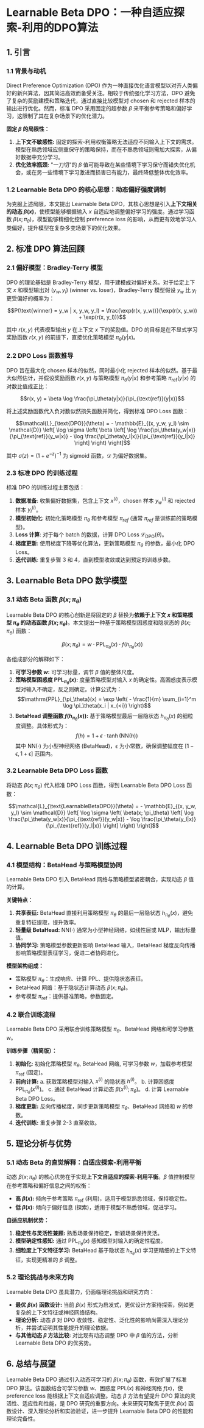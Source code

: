 # Learnable Beta DPO：一种自适应探索-利用的DPO算法

## 1. 引言

### 1.1 背景与动机

Direct Preference Optimization (DPO) 作为一种直接优化语言模型以对齐人类偏好的新兴算法，因其简洁高效而备受关注。相较于传统强化学习方法，DPO 避免了复杂的奖励建模和策略迭代，通过直接比较模型对 chosen 和 rejected 样本的输出进行优化。然而，标准 DPO 采用固定的超参数 $\beta$ 来平衡参考策略和偏好学习，这限制了其在复杂场景下的优化潜力。

**固定 $\beta$ 的局限性：**

1. **上下文不敏感性:** 固定的探索-利用权衡策略无法适应不同输入上下文的需求。模型在熟悉领域应侧重保守的策略保持，而在不熟悉领域则需加大探索，从偏好数据中充分学习。
2. **优化效率瓶颈:**  "一刀切"的 $\beta$ 值可能导致在某些情境下学习保守而错失优化机会，或在另一些情境下学习激进而损害已有能力，最终降低整体优化效率。

### 1.2 Learnable Beta DPO 的核心思想：动态偏好强度调制

为克服上述局限，本文提出 Learnable Beta DPO，其核心思想是引入**上下文相关的动态 $\beta(x)$**，使模型能够根据输入 $x$ 自适应地调整偏好学习的强度。通过学习函数 $\beta(x; \pi_\theta)$，模型能够精细化控制 preference loss 的影响，从而更有效地学习人类偏好，提升模型在复杂多变场景下的优化效果。

## 2. 标准 DPO 算法回顾

### 2.1 偏好模型：Bradley-Terry 模型

DPO 的理论基础是 Bradley-Terry 模型，用于建模成对偏好关系。对于给定上下文 $x$ 和模型输出对 $(y_w, y_l)$ (winner vs. loser)，Bradley-Terry 模型假设 $y_w$ 比 $y_l$ 更受偏好的概率为：

$$P(\text{winner} = y_w | x, y_w, y_l) = \frac{\exp(r(x, y_w))}{\exp(r(x, y_w)) + \exp(r(x, y_l))}$$

其中 $r(x, y)$ 代表模型输出 $y$ 在上下文 $x$ 下的奖励值。DPO 的目标是在不显式学习奖励函数 $r(x, y)$ 的前提下，直接优化策略模型 $\pi_\theta(y|x)$。

### 2.2 DPO Loss 函数推导

DPO 旨在最大化 chosen 样本的似然，同时最小化 rejected 样本的似然。基于最大似然估计，并假设奖励函数 $r(x, y)$ 与策略模型 $\pi_\theta(y|x)$ 和参考策略 $\pi_{\text{ref}}(y|x)$ 的对数比值成正比：

$$r(x, y) = \beta \log \frac{\pi_\theta(y|x)}{\pi_{\text{ref}}(y|x)}$$

将上述奖励函数代入负对数似然损失函数并简化，得到标准 DPO Loss 函数：

$$\mathcal{L}_{\text{DPO}}(\theta) = - \mathbb{E}_{(x, y_w, y_l) \sim \mathcal{D}} \left[ \log \sigma \left( \beta \left[ \log \frac{\pi_\theta(y_w|x)}{\pi_{\text{ref}}(y_w|x)} - \log \frac{\pi_\theta(y_l|x)}{\pi_{\text{ref}}(y_l|x)} \right] \right) \right]$$

其中 $\sigma(z) = (1 + e^{-z})^{-1}$ 为 sigmoid 函数，$\mathcal{D}$ 为偏好数据集。


### 2.3 标准 DPO 的训练过程

标准 DPO 的训练过程主要包括：

1.  **数据准备**: 收集偏好数据集，包含上下文 $x^{(i)}$，chosen 样本 $y_w^{(i)}$ 和 rejected 样本 $y_l^{(i)}$。
2.  **模型初始化**: 初始化策略模型 $\pi_\theta$ 和参考模型 $\pi_{ref}$ (通常 $\pi_{ref}$ 是训练前的策略模型)。
3.  **Loss 计算**: 对于每个 batch 的数据，计算 DPO Loss $\mathcal{L}_{\text{DPO}}(\theta)$。
4.  **梯度更新**: 使用梯度下降等优化算法，更新策略模型 $\pi_\theta$ 的参数，最小化 DPO Loss。
5.  **迭代训练**: 重复步骤 3 和 4，直到模型收敛或达到预定的训练步数。

## 3. Learnable Beta DPO 数学模型

### 3.1 动态 Beta 函数 $\beta(x; \pi_\theta)$

Learnable Beta DPO 的核心创新是将固定的 $\beta$ 替换为**依赖于上下文 $x$ 和策略模型 $\pi_\theta$ 的动态函数 $\beta(x; \pi_\theta)$**。本文提出一种基于策略模型困惑度和隐状态的 $\beta(x; \pi_\theta)$ 函数：

$$\beta(x; \pi_\theta) = w \cdot \mathrm{PPL}_{\pi_\theta}(x) \cdot f(h_{\pi_\theta}(x))$$

各组成部分的解释如下：

1. **可学习参数 $w$:**  可学习标量，调节 $\beta$ 值的整体尺度。
2. **策略模型困惑度 $\mathrm{PPL}_{\pi_\theta}(x)$:**  度量策略模型对输入 $x$ 的确定性。高困惑度表示模型对输入不确定，反之则确定。计算公式为：
    $$\mathrm{PPL}_{\pi_\theta}(x) = \exp \left( - \frac{1}{m} \sum_{i=1}^m \log \pi_\theta(x_i | x_{<i}) \right)$$
3. **BetaHead 调整函数 $f(h_{\pi_\theta}(x))$:** 基于策略模型最后一层隐状态 $h_{\pi_\theta}(x)$ 的细粒度调整。具体形式为：
    $$f(h) = 1 + \epsilon \cdot \tanh(\mathrm{NN}(h))$$
    其中 $\mathrm{NN}(\cdot)$ 为小型神经网络 (BetaHead)，$\epsilon$ 为小常数，确保调整幅度在 $[1-\epsilon, 1+\epsilon]$ 范围内。

### 3.2 Learnable Beta DPO Loss 函数

将动态 $\beta(x; \pi_\theta)$ 代入标准 DPO Loss 函数，得到 Learnable Beta DPO Loss 函数：

$$\mathcal{L}_{\text{LearnableBetaDPO}}(\theta) = - \mathbb{E}_{(x, y_w, y_l) \sim \mathcal{D}} \left[ \log \sigma \left( \beta(x; \pi_\theta) \left[ \log \frac{\pi_\theta(y_w|x)}{\pi_{\text{ref}}(y_w|x)} - \log \frac{\pi_\theta(y_l|x)}{\pi_{\text{ref}}(y_l|x)} \right] \right) \right]$$


## 4. Learnable Beta DPO 训练过程

### 4.1 模型结构：BetaHead 与策略模型协同

Learnable Beta DPO 引入 BetaHead 网络与策略模型紧密耦合，实现动态 $\beta$ 值的计算。

**关键特点：**

1. **共享表征:** BetaHead 直接利用策略模型 $\pi_\theta$ 的最后一层隐状态 $h_{\pi_\theta}(x)$，避免重复特征提取，提升效率。
2. **轻量级 BetaHead:**  $\mathrm{NN}(\cdot)$ 通常为小型神经网络，如线性层或 MLP，输出标量值。
3. **协同学习:** 策略模型参数更新影响 BetaHead 输入，BetaHead 梯度反向传播影响策略模型表征学习，促进二者协同进化。

**模型架构组成：**

* 策略模型 $\pi_\theta$：生成响应、计算 PPL、提供隐状态表征。
* BetaHead 网络：基于隐状态计算动态 $\beta(x; \pi_\theta)$。
* 参考模型 $\pi_{\text{ref}}$：提供基准策略，参数固定。

### 4.2 联合训练流程

Learnable Beta DPO 采用联合训练策略模型 $\pi_\theta$、BetaHead 网络和可学习参数 $w$。

**训练步骤（精简版）：**

1. **初始化:** 初始化策略模型 $\pi_\theta$, BetaHead 网络, 可学习参数 $w$，加载参考模型 $\pi_{\text{ref}}$ (固定)。
2. **前向计算:**
    a. 获取策略模型对输入 $x^{(i)}$ 的隐状态 $h^{(i)}$。
    b. 计算困惑度 $\mathrm{PPL}_{\pi_\theta}(x^{(i)})$。
    c. 通过 BetaHead 计算动态 $\beta(x^{(i)}; \pi_\theta)$。
    d. 计算 Learnable Beta DPO Loss。
3. **梯度更新:**  反向传播梯度，同步更新策略模型 $\pi_\theta$、BetaHead 网络和 $w$ 的参数。
4. **迭代训练:** 重复步骤 2-3 直至收敛。

## 5. 理论分析与优势

### 5.1 动态 Beta 的直觉解释：自适应探索-利用平衡

动态 $\beta(x; \pi_\theta)$ 的核心优势在于实现**上下文自适应的探索-利用平衡**。$\beta$ 值控制模型在参考策略和偏好信息之间的权衡：

* **高 $\beta(x)$:**  倾向于参考策略 $\pi_{\text{ref}}$ (利用)，适用于模型熟悉领域，保持稳定性。
* **低 $\beta(x)$:**  倾向于偏好信息 (探索)，适用于模型不熟悉领域，促进学习。

**自适应机制优势：**

1. **稳定性与灵活性兼顾:**  熟悉场景保持稳定，新颖场景保持灵活。
2. **模型确定性感知:**  通过 $\mathrm{PPL}_{\pi_\theta}(x)$ 感知模型对输入的确定性程度。
3. **细粒度上下文特征学习:** BetaHead 基于隐状态 $h_{\pi_\theta}(x)$ 学习更精细的上下文特征，实现更精准的 $\beta$ 调整。

### 5.2 理论挑战与未来方向

Learnable Beta DPO 虽具潜力，仍面临理论挑战和研究方向：

* **最优 $\beta(x)$ 函数设计:**  当前 $\beta(x)$ 形式为启发式，更优设计方案待探索，例如更复杂的上下文特征或神经网络结构。
* **理论分析:**  动态 $\beta$ 对 DPO 收敛性、稳定性、泛化性的影响尚需深入理论分析，并尝试证明其性能提升的理论依据。
* **与其他动态 $\beta$ 方法比较:**  对比现有动态调整 DPO 中 $\beta$ 值的方法，分析 Learnable Beta DPO 的优劣势。

## 6. 总结与展望

Learnable Beta DPO 通过引入动态可学习的 $\beta(x; \pi_\theta)$ 函数，有效扩展了标准 DPO 算法。该函数结合可学习参数 $w$、困惑度 $\mathrm{PPL}(x)$ 和神经网络 $f(x)$，使 preference loss 能根据上下文自适应调整。动态 $\beta$ 方法有望提升 DPO 算法的灵活性、适应性和性能，是 DPO 研究的重要方向。未来研究可聚焦于更优 $\beta(x)$ 函数设计、深入理论分析和实验验证，进一步提升 Learnable Beta DPO 的性能和理论完备性。
